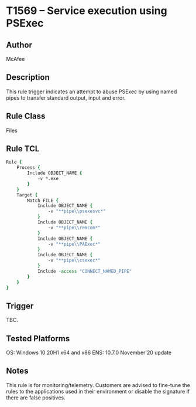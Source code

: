 # T1569 – Service execution using PSExec

## Author
McAfee

## Description
This rule trigger indicates an attempt to abuse PSExec by using named pipes to transfer standard output, input and error.  

## Rule Class 
Files

## Rule TCL
```tcl
Rule {
    Process {
        Include OBJECT_NAME {
            -v *.exe
        }
    }
    Target {
        Match FILE {
            Include OBJECT_NAME {
                -v "**pipe\\psexesvc*"
            }
            Include OBJECT_NAME {
                -v "**pipe\\remcom*"
            }
            Include OBJECT_NAME {
                -v "**pipe\\PAExec*"
            }
            Include OBJECT_NAME {
                -v "**pipe\\csexec*"
            }
            Include -access "CONNECT_NAMED_PIPE"
        }
    }
}
```

## Trigger
TBC.

## Tested Platforms
OS: Windows 10 20H1 x64 and x86
ENS: 10.7.0 November'20 update

## Notes
This rule is for monitoring/telemetry. Customers are advised to fine-tune the rules to the applications used in their environment or disable the signature if there are false positives.
